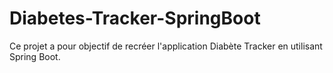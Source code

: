 # Diabetes-Tracker-SpringBoot
Ce projet a pour objectif de recréer l'application Diabète Tracker en utilisant Spring Boot.
